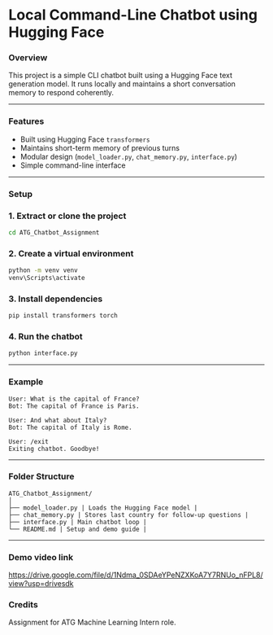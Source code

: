 #  Local Command-Line Chatbot using Hugging Face

### Overview
This project is a simple CLI chatbot built using a Hugging Face text generation model. It runs locally and maintains a short conversation memory to respond coherently.

---

###  Features
- Built using Hugging Face `transformers`
- Maintains short-term memory of previous turns
- Modular design (`model_loader.py`, `chat_memory.py`, `interface.py`)
- Simple command-line interface

---

###  Setup
### 1. Extract or clone the project
```bash
cd ATG_Chatbot_Assignment
```

### 2. Create a virtual environment 
```bash
python -m venv venv
venv\Scripts\activate  
```

### 3. Install dependencies
```bash
pip install transformers torch
```

### 4. Run the chatbot
```bash
python interface.py
```

---

###  Example
```
User: What is the capital of France?
Bot: The capital of France is Paris.

User: And what about Italy?
Bot: The capital of Italy is Rome.

User: /exit
Exiting chatbot. Goodbye!
```

---

###  Folder Structure
```
ATG_Chatbot_Assignment/
│
├── model_loader.py | Loads the Hugging Face model |
├── chat_memory.py | Stores last country for follow-up questions |
├── interface.py | Main chatbot loop |
└── README.md | Setup and demo guide |
```

---

### Demo video link
https://drive.google.com/file/d/1Ndma_0SDAeYPeNZXKoA7Y7RNUo_nFPL8/view?usp=drivesdk

###  Credits
Assignment for ATG Machine Learning Intern role.
